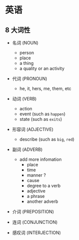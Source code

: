 # 英语

## 8 大词性
  - 名词 (NOUN)
    - person
    - place
    - a thing
    - a quality or an activity
  - 代词 (PRONOUN)
    - he, it, hers, me, them, etc
  - 动词 (VERB)
    - action
    - event (such as `happen`)
    - state (such as `exits`)
  - 形容词 (ADJECTIVE)
    - describe (such as `big`, `red`)
  - 副词 (ADVERB)
    - add more infomation 
      - place
      - time
      - manner ?
      - cause
      - degree to a verb
      - adjective
      - a phrase
      - another adverb

  - 介词 (PREPOSITION)

  - 连词 (CONJUNCTION)
  - 感叹词 (INTERJECTION)




